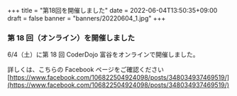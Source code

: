 +++
title = "第18回を開催しました"
date = 2022-06-04T13:50:35+09:00
draft = false
banner = "banners/20220604_1.jpg"
+++

### 第 18 回（オンライン）を開催しました

6/4（土）に第 18 回 CoderDojo 富谷をオンラインで開催しました。

詳しくは、こちらの Facebook ページをご確認ください[https://www.facebook.com/106822504924098/posts/348034937469519/](https://www.facebook.com/106822504924098/posts/348034937469519/)
